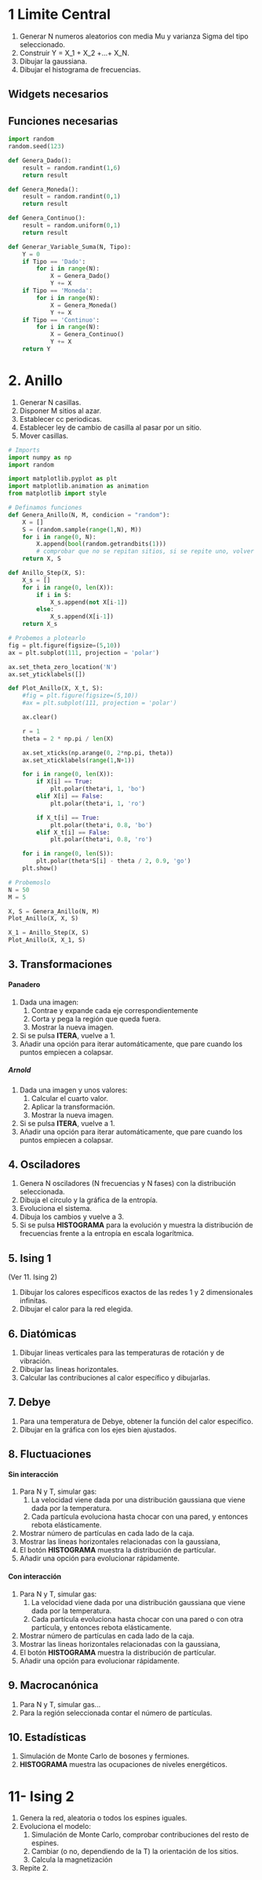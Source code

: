 

# 1 Limite Central
1. Generar N numeros aleatorios con media Mu y varianza Sigma del tipo seleccionado.
2. Construir Y = X_1 + X_2 +...+ X_N.
3. Dibujar la gaussiana.
4. Dibujar el histograma de frecuencias.

## Widgets necesarios


## Funciones necesarias

```python
import random
random.seed(123)

def Genera_Dado():
    result = random.randint(1,6)
    return result

def Genera_Moneda():
    result = random.randint(0,1)
    return result

def Genera_Continuo():
    result = random.uniform(0,1)
    return result

def Generar_Variable_Suma(N, Tipo):
    Y = 0
    if Tipo == 'Dado':
        for i in range(N):
            X = Genera_Dado()
            Y += X
    if Tipo == 'Moneda':
        for i in range(N):
            X = Genera_Moneda()
            Y += X
    if Tipo == 'Continuo':
        for i in range(N):
            X = Genera_Continuo()
            Y += X
    return Y
```

# 2. Anillo
1. Generar N casillas.
2. Disponer M sitios al azar.
3. Establecer cc periodicas.
4. Establecer ley de cambio de casilla al pasar por un sitio.
5. Mover casillas.

```python
# Imports
import numpy as np
import random

import matplotlib.pyplot as plt
import matplotlib.animation as animation
from matplotlib import style

# Definamos funciones
def Genera_Anillo(N, M, condicion = "random"):
    X = []
    S = (random.sample(range(1,N), M))
    for i in range(0, N):
        X.append(bool(random.getrandbits(1)))
        # comprobar que no se repitan sitios, si se repite uno, volver a generarlo
    return X, S

def Anillo_Step(X, S):
    X_s = []
    for i in range(0, len(X)):
        if i in S:
            X_s.append(not X[i-1])
        else:
            X_s.append(X[i-1])
    return X_s

# Probemos a plotearlo
fig = plt.figure(figsize=(5,10))
ax = plt.subplot(111, projection = 'polar')

ax.set_theta_zero_location('N')
ax.set_yticklabels([])

def Plot_Anillo(X, X_t, S):
    #fig = plt.figure(figsize=(5,10))
    #ax = plt.subplot(111, projection = 'polar')

    ax.clear()

    r = 1
    theta = 2 * np.pi / len(X)

    ax.set_xticks(np.arange(0, 2*np.pi, theta))
    ax.set_xticklabels(range(1,N+1))

    for i in range(0, len(X)):
        if X[i] == True:
            plt.polar(theta*i, 1, 'bo')
        elif X[i] == False:
            plt.polar(theta*i, 1, 'ro')

        if X_t[i] == True:
            plt.polar(theta*i, 0.8, 'bo')
        elif X_t[i] == False:
            plt.polar(theta*i, 0.8, 'ro')

    for i in range(0, len(S)):
        plt.polar(theta*S[i] - theta / 2, 0.9, 'go')
    plt.show()

# Probemoslo
N = 50
M = 5

X, S = Genera_Anillo(N, M)
Plot_Anillo(X, X, S)

X_1 = Anillo_Step(X, S)
Plot_Anillo(X, X_1, S)
```

## 3. Transformaciones
#### Panadero
1. Dada una imagen:
   1. Contrae y expande cada eje correspondientemente
   2. Corta y pega la región que queda fuera.
   3. Mostrar la nueva imagen.
2. Si se pulsa **ITERA**, vuelve a 1.
3. Añadir una opción para iterar automáticamente, que pare cuando los puntos empiecen a colapsar.
##### Arnold
1. Dada una imagen y unos valores:
   1. Calcular el cuarto valor.
   2. Aplicar la transformación.
   3. Mostrar la nueva imagen.
2. Si se pulsa **ITERA**, vuelve a 1.
3. Añadir una opción para iterar automáticamente, que pare cuando los puntos empiecen a colapsar.

## 4. Osciladores
1. Genera N osciladores (N frecuencias y N fases) con la distribución seleccionada.
2. Dibuja el círculo y la gráfica de la entropía.
3. Evoluciona el sistema.
4. Dibuja los cambios y vuelve a 3.
5. Si se pulsa **HISTOGRAMA** para la evolución y muestra la distribución de frecuencias frente a la entropía en escala logarítmica.

## 5. Ising 1
(Ver 11. Ising 2)
1. Dibujar los calores específicos exactos de las redes 1 y 2 dimensionales infinitas.
2. Dibujar el calor para la red elegida.

## 6. Diatómicas
1. Dibujar lineas verticales para las temperaturas de rotación y de vibración.
2. Dibujar las lineas horizontales.
3. Calcular las contribuciones al calor específico y dibujarlas.

## 7. Debye
1. Para una temperatura de Debye, obtener la función del calor específico.
2. Dibujar en la gráfica con los ejes bien ajustados.

## 8. Fluctuaciones
#### Sin interacción
1. Para N y T, simular gas:
   1. La velocidad viene dada por una distribución gaussiana que viene dada por la temperatura.
   2. Cada partícula evoluciona hasta chocar con una pared, y entonces rebota elásticamente.
2. Mostrar número de partículas en cada lado de la caja.
3. Mostrar las lineas horizontales relacionadas con la gaussiana,
4. El botón **HISTOGRAMA** muestra la distribución de partícular.
5. Añadir una opción para evolucionar rápidamente.

#### Con interacción
1. Para N y T, simular gas:
   1. La velocidad viene dada por una distribución gaussiana que viene dada por la temperatura.
   2. Cada partícula evoluciona hasta chocar con una pared o con otra partícula, y entonces rebota elásticamente.
2. Mostrar número de partículas en cada lado de la caja.
3. Mostrar las lineas horizontales relacionadas con la gaussiana,
4. El botón **HISTOGRAMA** muestra la distribución de partícular.
5. Añadir una opción para evolucionar rápidamente.

## 9. Macrocanónica
1. Para N y T, simular gas...
2. Para la región seleccionada contar el número de partículas.

## 10. Estadísticas
1. Simulación de Monte Carlo de bosones y fermiones.
2. **HISTOGRAMA** muestra las ocupaciones de niveles energéticos.

# 11- Ising 2
1. Genera la red, aleatoria o todos los espines iguales.
2. Evoluciona el modelo:
   1. Simulación de Monte Carlo, comprobar contribuciones del resto de espines.
   2. Cambiar (o no, dependiendo de la T) la orientación de los sitios.
   3. Calcula la magnetización
3. Repite 2.
<!--stackedit_data:
eyJoaXN0b3J5IjpbLTEyNzcxMjMxMTddfQ==
-->